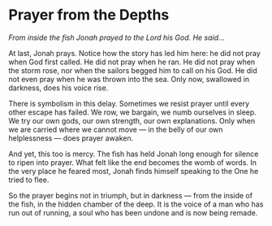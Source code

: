 # Prayer from the Depths

*From inside the fish Jonah prayed to the Lord his God. He said…*

At last, Jonah prays. Notice how the story has led him here: he did not pray when God first called. He did not pray when he ran. He did not pray when the storm rose, nor when the sailors begged him to call on his God. He did not even pray when he was thrown into the sea. Only now, swallowed in darkness, does his voice rise.

There is symbolism in this delay. Sometimes we resist prayer until every other escape has failed. We row, we bargain, we numb ourselves in sleep. We try our own gods, our own strength, our own explanations. Only when we are carried where we cannot move — in the belly of our own helplessness — does prayer awaken.

And yet, this too is mercy. The fish has held Jonah long enough for silence to ripen into prayer. What felt like the end becomes the womb of words. In the very place he feared most, Jonah finds himself speaking to the One he tried to flee.

So the prayer begins not in triumph, but in darkness — from the inside of the fish, in the hidden chamber of the deep. It is the voice of a man who has run out of running, a soul who has been undone and is now being remade.
